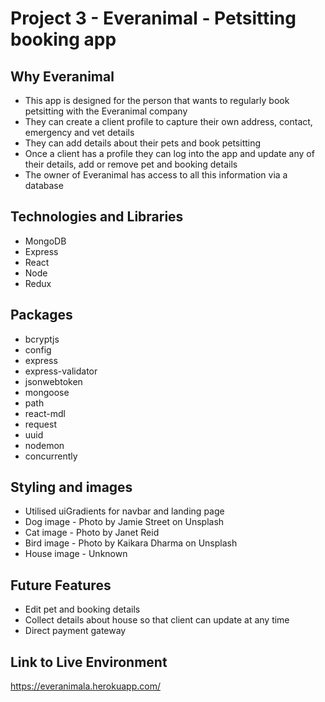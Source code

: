 # Project 3 - Everanimal - Petsitting booking app

## Why Everanimal 

- This app is designed for the person that wants to regularly book petsitting with the Everanimal company
- They can create a client profile to capture their own address, contact, emergency and vet details
- They can add details about their pets and book petsitting
- Once a client has a profile they can log into the app and update any of their details, add or remove pet and booking details
- The owner of Everanimal has access to all this information via a database

## Technologies and Libraries

- MongoDB
- Express 
- React
- Node
- Redux

## Packages

- bcryptjs
- config
- express
- express-validator
- jsonwebtoken
- mongoose
- path
- react-mdl
- request
- uuid
- nodemon
- concurrently

## Styling and images

- Utilised uiGradients for navbar and landing page
- Dog image - Photo by Jamie Street on Unsplash
- Cat image - Photo by Janet Reid
- Bird image - Photo by Kaikara Dharma on Unsplash
- House image - Unknown

## Future Features

- Edit pet and booking details
- Collect details about house so that client can update at any time
- Direct payment gateway

## Link to Live Environment

https://everanimala.herokuapp.com/
